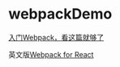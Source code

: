 # webpackDemo
[入门Webpack，看这篇就够了](http://www.jianshu.com/p/42e11515c10f)

英文版[Webpack for React](http://www.pro-react.com/materials/appendixA/)
